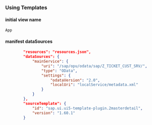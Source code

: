 
### Using Templates

#### initial view name

`App`

#### manifest dataSources

```JSON
		"resources": "resources.json",
		"dataSources": {
			"mainService": {
				"uri": "/sap/opu/odata/sap/Z_TICKET_CUST_SRV/",
				"type": "OData",
				"settings": {
					"odataVersion": "2.0",
					"localUri": "localService/metadata.xml"
				}
			}
		},
		"sourceTemplate": {
			"id": "sap.ui.ui5-template-plugin.2masterdetail",
			"version": "1.60.1"
		}
```

